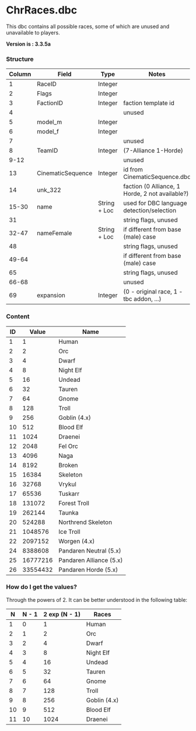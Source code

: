 # ChrRaces.dbc

This dbc contains all possible races, some of which are unused and unavailable to players.

**Version is : 3.3.5a**

### Structure

| Column | Field             | Type         | Notes                                           |
|--------|-------------------|--------------|-------------------------------------------------|
| 1      | RaceID            | Integer      |                                                 |
| 2      | Flags             | Integer      |                                                 |
| 3      | FactionID         | Integer      | faction template id                             |
| 4      |                   |              | unused                                          |
| 5      | model_m           | Integer      |                                                 |
| 6      | model_f           | Integer      |                                                 |
| 7      |                   |              | unused                                          |
| 8      | TeamID            | Integer      | (7-Alliance 1-Horde)                            |
| 9-12   |                   |              | unused                                          |
| 13     | CinematicSequence | Integer      | id from CinematicSequence.dbc                   |
| 14     | unk_322           |              | faction (0 Alliance, 1 Horde, 2 not available?) |
| 15-30  | name              | String + Loc | used for DBC language detection/selection       |
| 31     |                   |              | string flags, unused                            |
| 32-47  | nameFemale        | String + Loc | if different from base (male) case              |
| 48     |                   |              | string flags, unused                            |
| 49-64  |                   |              | if different from base (male) case              |
| 65     |                   |              | string flags, unused                            |
| 66-68  |                   |              | unused                                          |
| 69     | expansion         | Integer      | (0 - original race, 1 - tbc addon, ...)         |

### Content

| ID | Value    | Name                    |
|----|----------|-------------------------|
| 1  | 1        | Human                   |
| 2  | 2        | Orc                     |
| 3  | 4        | Dwarf                   |
| 4  | 8        | Night Elf               |
| 5  | 16       | Undead                  |
| 6  | 32       | Tauren                  |
| 7  | 64       | Gnome                   |
| 8  | 128      | Troll                   |
| 9  | 256      | Goblin (4.x)            |
| 10 | 512      | Blood Elf               |
| 11 | 1024     | Draenei                 |
| 12 | 2048     | Fel Orc                 |
| 13 | 4096     | Naga                    |
| 14 | 8192     | Broken                  |
| 15 | 16384    | Skeleton                |
| 16 | 32768    | Vrykul                  |
| 17 | 65536    | Tuskarr                 |
| 18 | 131072   | Forest Troll            |
| 19 | 262144   | Taunka                  |
| 20 | 524288   | Northrend Skeleton      |
| 21 | 1048576  | Ice Troll               |
| 22 | 2097152  | Worgen (4.x)            |
| 24 | 8388608  | Pandaren Neutral (5.x)  |
| 25 | 16777216 | Pandaren Alliance (5.x) |
| 26 | 33554432 | Pandaren Horde (5.x)    |

### How do I get the values?

Through the powers of 2. It can be better understood in the following table:

| N  | N - 1 | 2 exp (N - 1) | Races        |
|----|-------|---------------|--------------|
| 1  | 0     | 1             | Human        |
| 2  | 1     | 2             | Orc          |
| 3  | 2     | 4             | Dwarf        |
| 4  | 3     | 8             | Night Elf    |
| 5  | 4     | 16            | Undead       |
| 6  | 5     | 32            | Tauren       |
| 7  | 6     | 64            | Gnome        |
| 8  | 7     | 128           | Troll        |
| 9  | 8     | 256           | Goblin (4.x) |
| 10 | 9     | 512           | Blood Elf    |
| 11 | 10    | 1024          | Draenei      |

